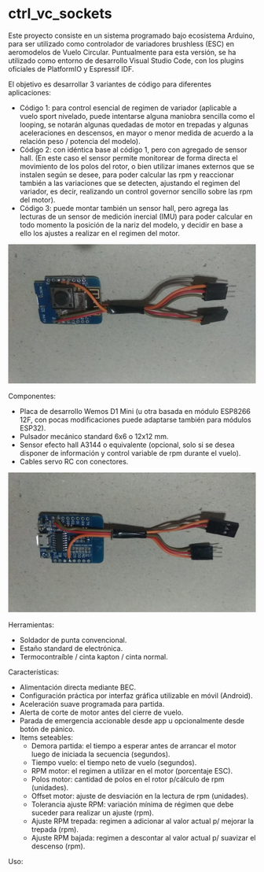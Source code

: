# ctrl_vc_sockets

Este proyecto consiste en un sistema programado bajo ecosistema Arduino, para ser utilizado como controlador de variadores brushless (ESC) en aeromodelos de Vuelo Circular.
Puntualmente para esta versión, se ha utilizado como entorno de desarrollo Visual Studio Code, con los plugins oficiales de PlatformIO y Espressif IDF.

El objetivo es desarrollar 3 variantes de código para diferentes aplicaciones:
* Código 1: para control esencial de regimen de variador (aplicable a vuelo sport nivelado, puede intentarse alguna maniobra sencilla como el looping, se notarán algunas quedadas de motor en trepadas y algunas aceleraciones en descensos, en mayor o menor medida de acuerdo a la relación peso / potencia del modelo).
* Código 2: con idéntica base al código 1, pero con agregado de sensor hall. (En este caso el sensor permite monitorear de forma directa el movimiento de los polos del rotor, o bien utilizar imanes externos que se instalen según se desee, para poder calcular las rpm y reaccionar también a las variaciones que se detecten, ajustando el regimen del variador, es decir, realizando un control governor sencillo sobre las rpm del motor).
* Código 3: puede montar también un sensor hall, pero agrega las lecturas de un sensor de medición inercial (IMU) para poder calcular en todo momento la posición de la nariz del modelo, y decidir en base a ello los ajustes a realizar en el regimen del motor.

![](polos_controlador_01.jpg)

Componentes:
* Placa de desarrollo Wemos D1 Mini (u otra basada en módulo ESP8266 12F, con pocas modificaciones puede adaptarse también para módulos ESP32).
* Pulsador mecánico standard 6x6 o 12x12 mm.
* Sensor efecto hall A3144 o equivalente (opcional, solo si se desea disponer de información y control variable de rpm durante el vuelo).
* Cables servo RC con conectores.

![](polos_controlador_02.jpg)

Herramientas:
* Soldador de punta convencional.
* Estaño standard de electrónica.
* Termocontraíble / cinta kapton / cinta normal.

Características:
* Alimentación directa mediante BEC.
* Configuración práctica por interfaz gráfica utilizable en móvil (Android).
* Aceleración suave programada para partida.
* Alerta de corte de motor antes del cierre de vuelo.
* Parada de emergencia accionable desde app u opcionalmente desde botón de pánico.
* Items seteables:
	* Demora partida: el tiempo a esperar antes de arrancar el motor luego de iniciada la secuencia (segundos).
	* Tiempo vuelo: el tiempo neto de vuelo (segundos).
	* RPM motor: el regimen a utilizar en el motor (porcentaje ESC).
	* Polos motor: cantidad de polos en el rotor p/cálculo de rpm (unidades).
	* Offset motor: ajuste de desviación en la lectura de rpm (unidades).
  * Tolerancia ajuste RPM: variación mínima de régimen que debe suceder para realizar un ajuste (rpm).
  * Ajuste RPM trepada: regimen a adicionar al valor actual p/ mejorar la trepada (rpm).
  * Ajuste RPM bajada: regimen a descontar al valor actual p/ suavizar el descenso (rpm).

Uso:
<!-- * Solo la primera vez (o cuando se notifique sobre alguna actualización del firmware en este repo), se debe visitar desde el teléfono la direccion (https://direcci.on) para descargar la interfaz de configuración. En ese momento el navegador da la opción de instalar una copia local en el móvil, ya que se trata simplemente de una PWA.
* Ni bien es conectada, la placa se presenta como un punto de acceso WiFi (AP), bajo un nombre y clave predefinidos en el firmware.
* Desde el gestor Wifi del teléfono, se debe conectar a esta red, y acto seguido utilizar el ícono generado por la instalación PWA del paso anterior para abrir la interfaz.
* En la interfaz, se deben desplazar los distintos indicadores gráficos para colocar los valores en los puntos deseados, y luego pulsar el botón Guardar para almacenar los parámetros en la memoria del controlador. A partir de ese momento, se puede desconectar el teléfono o  reconectar el controlador VC y salir a volar, NO es necesario mantener el teléfono conectado a la placa mientras se está volando.
* Si se desea poder modificar el regimen objetivo de rpm durante el vuelo, o bien utilizar la parada de emergencia, sí es necesario mantener enlazado al teléfono. No obstante esta situación no afecta en absoluto el desempeño de la placa en el control de tiempos y gestión del vuelo, cualquier posible desconección o interferencia inalámbrica no incidirá en el control principal.
* Para iniciar el vuelo tras energizar la placa, es necesario mantener presionado el pulsador durante 3 segundos. Esta es una medida básica de precaución para evitar que el ciclo de vuelo sea disparado involuntariamente. De inmediato el motor es arrancado por un instante, para confirmar que el ciclo ha comenzado, a partir de allí corre la demora de partida, se realiza luego la aceleración progresiva hasta el regimen de motor seteado, y se mantiene hasta el final del tiempo de vuelo o hasta un aviso de parada de emergencia.
* Terminado el ciclo de vuelo, NO es posible iniciarlo nuevamente hasta reconectar la alimentación de la placa VC. -->
